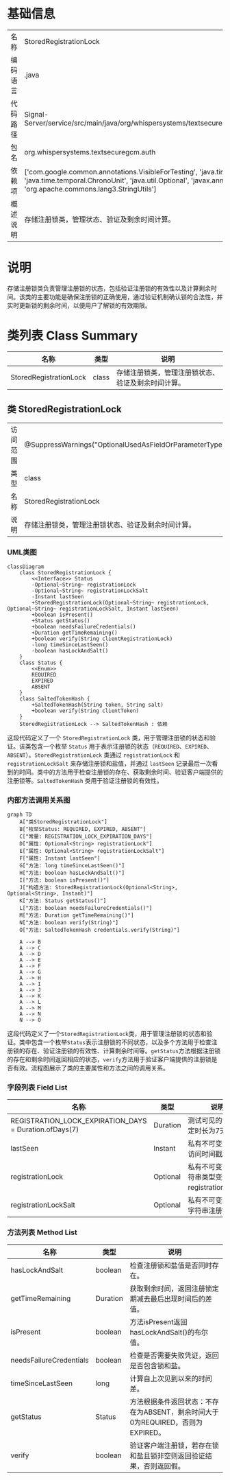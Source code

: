 # 基础信息

|      |      |
|------|------|
| 名称 | StoredRegistrationLock |
| 编码语言 | .java |
| 代码路径 | Signal-Server/service/src/main/java/org/whispersystems/textsecuregcm/auth/StoredRegistrationLock.java |
| 包名 | org.whispersystems.textsecuregcm.auth |
| 依赖项 | ['com.google.common.annotations.VisibleForTesting', 'java.time.Duration', 'java.time.Instant', 'java.time.temporal.ChronoUnit', 'java.util.Optional', 'javax.annotation.Nullable', 'org.apache.commons.lang3.StringUtils'] |
| 概述说明 | 存储注册锁类，管理状态、验证及剩余时间计算。 |

# 说明

存储注册锁类负责管理注册锁的状态，包括验证注册锁的有效性以及计算剩余时间。该类的主要功能是确保注册锁的正确使用，通过验证机制确认锁的合法性，并实时更新锁的剩余时间，以便用户了解锁的有效期限。

# 类列表 Class Summary

| 名称   | 类型  | 说明 |
|-------|------|-------------|
| StoredRegistrationLock | class | 存储注册锁类，管理注册锁状态、验证及剩余时间计算。 |



## 类 StoredRegistrationLock

|      |      |
|------|------|
| 访问范围 | @SuppressWarnings("OptionalUsedAsFieldOrParameterType");public |
| 类型 | class |
| 名称 | StoredRegistrationLock |
| 说明 | 存储注册锁类，管理注册锁状态、验证及剩余时间计算。 |


### UML类图

```mermaid
classDiagram
    class StoredRegistrationLock {
        <<Interface>> Status
        -Optional~String~ registrationLock
        -Optional~String~ registrationLockSalt
        -Instant lastSeen
        +StoredRegistrationLock(Optional~String~ registrationLock, Optional~String~ registrationLockSalt, Instant lastSeen)
        +boolean isPresent()
        +Status getStatus()
        +boolean needsFailureCredentials()
        +Duration getTimeRemaining()
        +boolean verify(String clientRegistrationLock)
        -long timeSinceLastSeen()
        -boolean hasLockAndSalt()
    }
    class Status {
        <<Enum>>
        REQUIRED
        EXPIRED
        ABSENT
    }
    class SaltedTokenHash {
        +SaltedTokenHash(String token, String salt)
        +boolean verify(String clientToken)
    }
    StoredRegistrationLock --> SaltedTokenHash : 依赖
```

这段代码定义了一个 `StoredRegistrationLock` 类，用于管理注册锁的状态和验证。该类包含一个枚举 `Status` 用于表示注册锁的状态（`REQUIRED`、`EXPIRED`、`ABSENT`）。`StoredRegistrationLock` 类通过 `registrationLock` 和 `registrationLockSalt` 来存储注册锁和盐值，并通过 `lastSeen` 记录最后一次看到的时间。类中的方法用于检查注册锁的存在、获取剩余时间、验证客户端提供的注册锁等。`SaltedTokenHash` 类用于验证注册锁的有效性。


### 内部方法调用关系图

```mermaid
graph TD
    A["类StoredRegistrationLock"]
    B["枚举Status: REQUIRED, EXPIRED, ABSENT"]
    C["常量: REGISTRATION_LOCK_EXPIRATION_DAYS"]
    D["属性: Optional<String> registrationLock"]
    E["属性: Optional<String> registrationLockSalt"]
    F["属性: Instant lastSeen"]
    G["方法: long timeSinceLastSeen()"]
    H["方法: boolean hasLockAndSalt()"]
    I["方法: boolean isPresent()"]
    J["构造方法: StoredRegistrationLock(Optional<String>, Optional<String>, Instant)"]
    K["方法: Status getStatus()"]
    L["方法: boolean needsFailureCredentials()"]
    M["方法: Duration getTimeRemaining()"]
    N["方法: boolean verify(String)"]
    O["方法: SaltedTokenHash credentials.verify(String)"]

    A --> B
    A --> C
    A --> D
    A --> E
    A --> F
    A --> G
    A --> H
    A --> I
    A --> J
    A --> K
    A --> L
    A --> M
    A --> N
    N --> O
```

这段代码定义了一个`StoredRegistrationLock`类，用于管理注册锁的状态和验证。类中包含一个枚举`Status`表示注册锁的不同状态，以及多个方法用于检查注册锁的存在、验证注册锁的有效性、计算剩余时间等。`getStatus`方法根据注册锁的存在和剩余时间返回相应的状态，`verify`方法用于验证客户端提供的注册锁是否有效。流程图展示了类的主要属性和方法之间的调用关系。

### 字段列表 Field List

| 名称  | 类型  | 说明 |
|-------|-------|------|
| REGISTRATION_LOCK_EXPIRATION_DAYS = Duration.ofDays(7) | Duration | 测试可见的注册锁定时长为7天。 |
| lastSeen | Instant | 私有不可变的最后访问时间戳。 |
| registrationLock | Optional<String> | 私有不可变可选字符串类型变量registrationLock。 |
| registrationLockSalt | Optional<String> | 私有不可变的可选字符串注册锁盐。 |

### 方法列表 Method List

| 名称  | 类型  | 说明 |
|-------|-------|------|
| hasLockAndSalt | boolean | 检查注册锁和盐值是否同时存在。 |
| getTimeRemaining | Duration | 获取剩余时间，返回注册锁定期减去最后出现时间后的差值。 |
| isPresent | boolean | 方法isPresent返回hasLockAndSalt()的布尔值。 |
| needsFailureCredentials | boolean | 检查是否需要失败凭证，返回是否包含锁和盐。 |
| timeSinceLastSeen | long | 计算自上次见到以来的时间差。 |
| getStatus | Status | 方法根据条件返回状态：不存在为ABSENT，剩余时间大于0为REQUIRED，否则为EXPIRED。 |
| verify | boolean | 验证客户端注册锁，若存在锁和盐且锁非空则返回验证结果，否则返回假。 |




